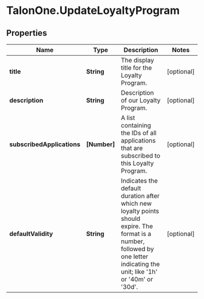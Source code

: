 # TalonOne.UpdateLoyaltyProgram

## Properties
Name | Type | Description | Notes
------------ | ------------- | ------------- | -------------
**title** | **String** | The display title for the Loyalty Program. | [optional] 
**description** | **String** | Description of our Loyalty Program. | [optional] 
**subscribedApplications** | **[Number]** | A list containing the IDs of all applications that are subscribed to this Loyalty Program. | [optional] 
**defaultValidity** | **String** | Indicates the default duration after which new loyalty points should expire. The format is a number, followed by one letter indicating the unit; like &#39;1h&#39; or &#39;40m&#39; or &#39;30d&#39;. | [optional] 



